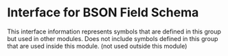 
# Interface for BSON Field Schema
This interface information represents symbols that are defined in this group but used in other modules.  Does not include symbols defined in this group that are used inside this module.
(not used outside this module)
